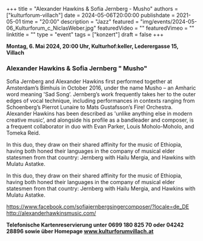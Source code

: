 +++
title = "Alexander Hawkins & Sofia Jernberg - Musho"
authors = ["kulturforum-villach"]
date = 2024-05-06T20:00:00
publishdate = 2021-05-01
time = "20:00"
description = "Jazz"
featured = "img/events/2024-05-06_Kulturforum_c_NiclasWeber.jpg"
featuredVideo = ""
featuredVimeo = ""
linktitle = ""
type = "event"
tags = ["konzert"]
draft = false
+++

**Montag, 6. Mai 2024, 20:00 Uhr, Kulturhof:keller, Lederergasse 15, Villach**

### Alexander Hawkins & Sofia Jernberg " Musho"

Sofia Jernberg and Alexander Hawkins first performed together at Amsterdam’s Bimhuis in October 2016, under the name Musho – an Amharic word meaning 'Sad Song’. Jernberg’s work frequently takes her to the outer edges of vocal technique, including performances in contexts ranging from Schoenberg’s Pierrot Lunaire to Mats Gustafsson’s Fire! Orchestra. Alexander Hawkins has been described as 'unlike anything else in modern creative music’, and alongside his profile as a bandleader and composer, is a frequent collaborator in duo with Evan Parker, Louis Moholo-Moholo, and Tomeka Reid.

In this duo, they draw on their shared affinity for the music of Ethiopia, having both honed their languages in the company of musical elder statesmen from that country: Jernberg with Hailu Mergia, and Hawkins with Mulatu Astatke.

In this duo, they draw on their shared affinity for the music of Ethiopia, having both honed their languages in the company of musical elder statesmen from that country: Jernberg with Hailu Mergia, and Hawkins with Mulatu Astatke.

https://www.facebook.com/sofiajernbergsingercomposer/?locale=de_DE
http://alexanderhawkinsmusic.com/

**Telefonische Kartenreservierung unter 0699 180 825 70 oder 04242 28896  sowie über Homepage www.kulturforumvillach.at**                      

